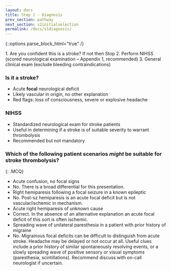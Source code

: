 ```yaml
---
layout: docs
title: Step 1 - Diagnosis
prev_section: pathway
next_section: s2initialselection
permalink: /docs/s1diagnosis/
---
```


{::options parse_block_html="true" /}
<div class="note info">
1. Are you confident this is a stroke? If not then Stop 
2. Perform NIHSS (scored neurological examination – Appendix 1, recommended) 
3. General clinical exam (exclude bleeding contraindications) 
</div>

### Is it a stroke? 

* Acute **focal** neurological deficit
* Likely vascular in origin, no other explanation
* Red flags: loss of consciousness, severe or explosive headache

### NIHSS 

* Standardized neurological exam for stroke patients
* Useful in determining if a stroke is of suitable severity to warrant thrombolysis
* Recommended but not mandatory

### Which of the following patient scenarios *might* be suitable for stroke thrombolysis?
{: .MCQ}
 
* Acute confusion, no focal signs
* No. There is a broad differential for this presentation. 
* Right hemiparesis following a focal seizure in a known epileptic
* No. Post-sz hemiparesis is an acute focal deficit but is not vascular/ischemic in mechanism.
* Acute right hemiparesis of unknown cause
* Correct. In the absence of an alternative explanation an acute focal deficit of this sort is often ischemic.
* Spreading wave of unilateral paresthesia in a patient with prior history of migraine  
* No. Migrainous focal deficits can be difficult to distinguish from acute stroke. Headache may be delayed or not occur at all. Useful clues include a prior history of similar spontaneously resolving events, or a slowly spreading wave of positive sensory or visual symptoms (paresthesia, scintillations). Recommend discuss with on-call neurologist if uncertain.

